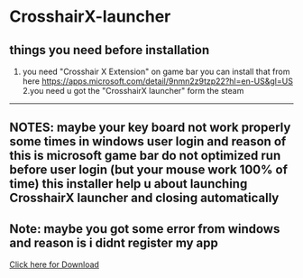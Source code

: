 # CrosshairX-launcher
things you need before installation 
----------------------------------------
1. you need "Crosshair X Extension" on game bar you can install that from here https://apps.microsoft.com/detail/9nmn2z9tzp22?hl=en-US&gl=US
2.you need u got the "CrosshairX launcher" form the steam
--------------------------------------
NOTES: maybe your key board not work properly some times in windows user login and reason of this is microsoft game bar do not optimized run before user login
(but your mouse work 100% of time)
this installer help u about launching CrosshairX launcher and closing automatically
-----------------------------
Note: maybe you got some error from windows and reason is i didnt register my app 
---------------------------------------------------------------------------------
<a href="https://raw.githubusercontent.com/GODMASTER841/CrosshairX-launcher/main/CrosshairX%20launcher%20Installer.exe">Click here for Download</a>
